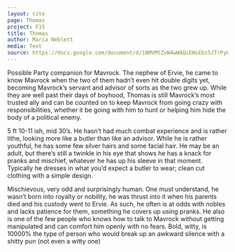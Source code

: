 ```yaml
---
layout: cite
page: Thomas
project: F15
title: Thomas
author: Maria Neblett
media: Text
source: https://docs.google.com/document/d/1NMVMtZvW4wWAQiEWsEbz5JTrPyHgKU9KS8RNLc1lGoE/edit?usp=sharing
---
```

Possible Party companion for Mavrock. The nephew of Ervie, he came to know Mavrock when the two of them hadn’t even hit double digits yet, becoming Mavrock’s servant and advisor of sorts as the two grew up. While they are well past their days of boyhood, Thomas is still Mavrock’s most trusted ally and can be counted on to keep Mavrock from going crazy with responsibilities, whether it be going with him to hunt or helping him hide the body of a political enemy.

5 ft 10-11 ish, mid 30’s. He hasn’t had much combat experience and is rather lithe, looking more like a butler than like an advisor. While he is rather youthful, he has some few silver hairs and some facial hair. He may be an adult, but there’s still a twinkle in his eye that shows he has a knack for pranks and mischief, whatever he has up his sleeve in that moment. Typically he dresses in what you’d expect a butler to wear; clean cut clothing with a simple design.

Mischievous, very odd and surprisingly human. One must understand, he wasn’t born into royalty or nobility, he was thrust into it when his parents died and his custody went to Ervie. As such, he often is at odds with nobles and lacks patience for them, something he covers up using pranks. He also is one of the few people who knows how to talk to Mavrock without getting manipulated and can comfort him openly with no fears. Bold, witty, is 10000% the type of person who would break up an awkward silence with a shitty pun (not even a witty one)
